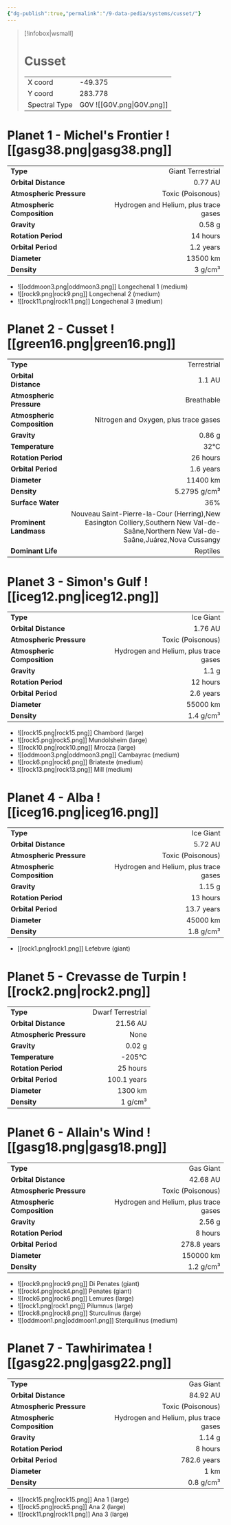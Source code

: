 ```yaml
---
{"dg-publish":true,"permalink":"/9-data-pedia/systems/cusset/"}
---
```


> [!infobox|wsmall]
> # Cusset
> | | |
> | - | - |
> | X coord | -49.375 |
> | Y coord| 283.778 |
> | Spectral Type | G0V ![[G0V.png\|G0V.png]] |

# Planet 1 - Michel's Frontier ![[gasg38.png\|gasg38.png]]
|                             |                           |
| --------------------------- | -------------------------:|
| **Type**                    |             Giant Terrestrial |
| **Orbital Distance**        |   0.77 AU |
| **Atmospheric Pressure**    |       Toxic (Poisonous) |
| **Atmospheric Composition** |      Hydrogen and Helium, plus trace gases |
| **Gravity**                 |        0.58 g |
| **Rotation Period**         |  14 hours |
| **Orbital Period** | 1.2 years |
| **Diameter**                |      13500 km | 
| **Density**                 |    3 g/cm³ |



- ![[oddmoon3.png\|oddmoon3.png]] Longechenal 1 (medium)
- ![[rock9.png\|rock9.png]] Longechenal 2 (medium)
- ![[rock11.png\|rock11.png]] Longechenal 3 (medium)


# Planet 2 - Cusset ![[green16.png\|green16.png]]
|                             |                           |
| --------------------------- | -------------------------:|
| **Type**                    |             Terrestrial |
| **Orbital Distance**        |   1.1 AU |
| **Atmospheric Pressure**    |       Breathable |
| **Atmospheric Composition** |      Nitrogen and Oxygen, plus trace gases |
| **Gravity**                 |        0.86 g |
| **Temperature**             |    32°C |
| **Rotation Period**         |  26 hours |
| **Orbital Period** | 1.6 years |
| **Diameter**                |      11400 km | 
| **Density**                 |    5.2795 g/cm³ |
| **Surface Water**           |           36% | 
| **Prominent Landmass**      |         Nouveau Saint-Pierre-la-Cour (Herring),New Easington Colliery,Southern New Val-de-Saâne,Northern New Val-de-Saâne,Juárez,Nova Cussangy | 
| **Dominant Life**           |         Reptiles |





# Planet 3 - Simon's Gulf ![[iceg12.png\|iceg12.png]]
|                             |                           |
| --------------------------- | -------------------------:|
| **Type**                    |             Ice Giant |
| **Orbital Distance**        |   1.76 AU |
| **Atmospheric Pressure**    |       Toxic (Poisonous) |
| **Atmospheric Composition** |      Hydrogen and Helium, plus trace gases |
| **Gravity**                 |        1.1 g |
| **Rotation Period**         |  12 hours |
| **Orbital Period** | 2.6 years |
| **Diameter**                |      55000 km | 
| **Density**                 |    1.4 g/cm³ |



- ![[rock15.png\|rock15.png]] Chambord (large)
- ![[rock5.png\|rock5.png]] Mundolsheim (large)
- ![[rock10.png\|rock10.png]] Mrocza (large)
- ![[oddmoon3.png\|oddmoon3.png]] Cambayrac (medium)
- ![[rock6.png\|rock6.png]] Briatexte (medium)
- ![[rock13.png\|rock13.png]] Mill (medium)


# Planet 4 - Alba ![[iceg16.png\|iceg16.png]]
|                             |                           |
| --------------------------- | -------------------------:|
| **Type**                    |             Ice Giant |
| **Orbital Distance**        |   5.72 AU |
| **Atmospheric Pressure**    |       Toxic (Poisonous) |
| **Atmospheric Composition** |      Hydrogen and Helium, plus trace gases |
| **Gravity**                 |        1.15 g |
| **Rotation Period**         |  13 hours |
| **Orbital Period** | 13.7 years |
| **Diameter**                |      45000 km | 
| **Density**                 |    1.8 g/cm³ |



- [[rock1.png\|rock1.png]] Lefebvre (giant)

# Planet 5 - Crevasse de Turpin ![[rock2.png\|rock2.png]]
|                             |                           |
| --------------------------- | -------------------------:|
| **Type**                    |             Dwarf Terrestrial |
| **Orbital Distance**        |   21.56 AU |
| **Atmospheric Pressure**    |       None |
| **Gravity**                 |        0.02 g |
| **Temperature**             |    -205°C |
| **Rotation Period**         |  25 hours |
| **Orbital Period** | 100.1 years |
| **Diameter**                |      1300 km | 
| **Density**                 |    1 g/cm³ |





# Planet 6 - Allain's Wind ![[gasg18.png\|gasg18.png]]
|                             |                           |
| --------------------------- | -------------------------:|
| **Type**                    |             Gas Giant |
| **Orbital Distance**        |   42.68 AU |
| **Atmospheric Pressure**    |       Toxic (Poisonous) |
| **Atmospheric Composition** |      Hydrogen and Helium, plus trace gases |
| **Gravity**                 |        2.56 g |
| **Rotation Period**         |  8 hours |
| **Orbital Period** | 278.8 years |
| **Diameter**                |      150000 km | 
| **Density**                 |    1.2 g/cm³ |



- ![[rock9.png\|rock9.png]] Di Penates (giant)
- ![[rock4.png\|rock4.png]] Penates (giant)
- ![[rock6.png\|rock6.png]] Lemures (large)
- ![[rock1.png\|rock1.png]] Pilumnus (large)
- ![[rock8.png\|rock8.png]] Sturculinus (large)
- ![[oddmoon1.png\|oddmoon1.png]] Sterquilinus (medium)


# Planet 7 - Tawhirimatea ![[gasg22.png\|gasg22.png]]
|                             |                           |
| --------------------------- | -------------------------:|
| **Type**                    |             Gas Giant |
| **Orbital Distance**        |   84.92 AU |
| **Atmospheric Pressure**    |       Toxic (Poisonous) |
| **Atmospheric Composition** |      Hydrogen and Helium, plus trace gases |
| **Gravity**                 |        1.14 g |
| **Rotation Period**         |  8 hours |
| **Orbital Period** | 782.6 years |
| **Diameter**                |      1 km | 
| **Density**                 |    0.8 g/cm³ |



- ![[rock15.png\|rock15.png]] Ana 1 (large)
- ![[rock5.png\|rock5.png]] Ana 2 (large)
- ![[rock11.png\|rock11.png]] Ana 3 (large)


